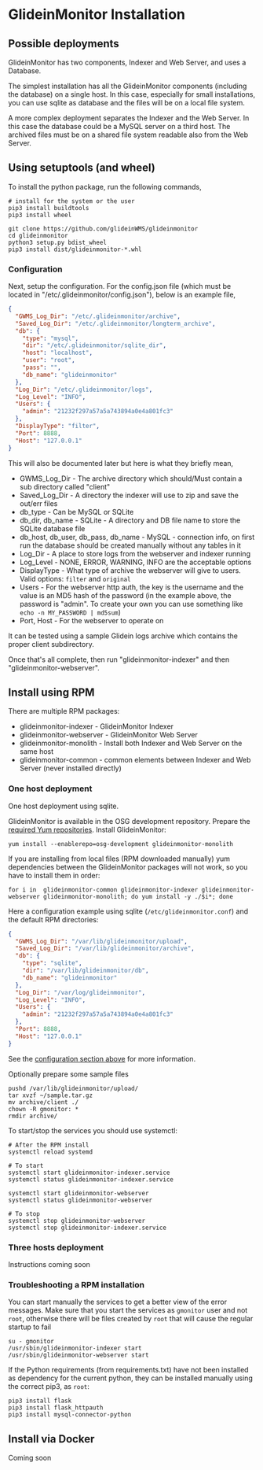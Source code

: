 # GlideinMonitor Installation

## Possible deployments

GlideinMonitor has two components, Indexer and Web Server, and uses a Database.

The simplest installation has all the GlideinMonitor components (including the database) 
on a single host. In this case, especially for small installations, you can use sqlite 
as database and the files will be on a local file system.

A more complex deployment separates the Indexer and the Web Server. In this case the database could be 
a MySQL server on a third host. The archived files must be on a shared file system readable also from the Web Server. 


## Using setuptools (and wheel)

To install the python package, run the following commands,

```shell
# install for the system or the user
pip3 install buildtools
pip3 install wheel

git clone https://github.com/glideinWMS/glideinmonitor
cd glideinmonitor
python3 setup.py bdist_wheel
pip3 install dist/glideinmonitor-*.whl
```

### Configuration
Next, setup the configuration.  For the config.json file (which must be located in "/etc/.glideinmonitor/config.json"), below is an example file,

```json
{
  "GWMS_Log_Dir": "/etc/.glideinmonitor/archive",
  "Saved_Log_Dir": "/etc/.glideinmonitor/longterm_archive",
  "db": {
    "type": "mysql",
    "dir": "/etc/.glideinmonitor/sqlite_dir",
    "host": "localhost",
    "user": "root",
    "pass": "",
    "db_name": "glideinmonitor"
  },
  "Log_Dir": "/etc/.glideinmonitor/logs",
  "Log_Level": "INFO",
  "Users": {
    "admin": "21232f297a57a5a743894a0e4a801fc3"
  },
  "DisplayType": "filter",
  "Port": 8888,
  "Host": "127.0.0.1"
}
```

This will also be documented later but here is what they briefly mean,
* GWMS_Log_Dir - The archive directory which should/Must contain a sub directory called "client"
* Saved_Log_Dir - A directory the indexer will use to zip and save the out/err files
* db_type - Can be MySQL or SQLite
* db_dir, db_name - SQLite - A directory and DB file name to store the SQLite database file
* db_host, db_user, db_pass, db_name - MySQL - connection info, on first run the database should be created manually without any tables in it
* Log_Dir - A place to store logs from the webserver and indexer running
* Log_Level - NONE, ERROR, WARNING, INFO are the acceptable options
* DisplayType - What type of archive the webserver will give to users.  Valid options: `filter` and `original`
* Users - For the webserver http auth, the key is the username and the value is an MD5 hash of the password (in the example above, the password is "admin". To create your own you can use something like `echo -n MY_PASSWORD | md5sum`)
* Port, Host - For the webserver to operate on

It can be tested using a sample Glidein logs archive which contains the proper client subdirectory.

Once that's all complete, then run "glideinmonitor-indexer" and then "glideinmonitor-webserver".


## Install using RPM

There are multiple RPM packages:
* glideinmonitor-indexer - GlideinMonitor Indexer 
* glideinmonitor-webserver - GlideinMonitor Web Server
* glideinmonitor-monolith - Install both Indexer and Web Server on the same host
* glideinmonitor-common - common elements between Indexer and Web Server (never installed directly)


### One host deployment

One host deployment using sqlite.

GlideinMonitor is available in the OSG development repository.
Prepare the [required Yum repositories](https://opensciencegrid.org/docs/common/yum/).
Install GlideinMonitor:
```shell
yum install --enablerepo=osg-development glideinmonitor-monolith
```

If you are installing from local files (RPM downloaded manually) yum dependencies between the GlideinMonitor packages will not work, 
so you have to install them in order:
```shell
for i in  glideinmonitor-common glideinmonitor-indexer glideinmonitor-webserver glideinmonitor-monolith; do yum install -y ./$i*; done
```

Here a configuration example using sqlite (`/etc/glideinmonitor.conf`) and the default RPM directories:
```json
{
  "GWMS_Log_Dir": "/var/lib/glideinmonitor/upload",
  "Saved_Log_Dir": "/var/lib/glideinmonitor/archive",
  "db": {
    "type": "sqlite",
    "dir": "/var/lib/glideinmonitor/db",
    "db_name": "glideinmonitor"
  },
  "Log_Dir": "/var/log/glideinmonitor",
  "Log_Level": "INFO",
  "Users": {
    "admin": "21232f297a57a5a743894a0e4a801fc3"
  },
  "Port": 8888,
  "Host": "127.0.0.1"
}
```
See the [configuration section above](#configuration) for more information.

Optionally prepare some sample files 
```shell
pushd /var/lib/glideinmonitor/upload/
tar xvzf ~/sample.tar.gz
mv archive/client ./
chown -R gmonitor: *
rmdir archive/
```

To start/stop the services you should use systemctl:
```shell
# After the RPM install
systemctl reload systemd

# To start
systemctl start glideinmonitor-indexer.service
systemctl status glideinmonitor-indexer.service

systemctl start glideinmonitor-webserver
systemctl status glideinmonitor-webserver

# To stop
systemctl stop glideinmonitor-webserver
systemctl stop glideinmonitor-indexer.service
```

### Three hosts deployment

Instructions coming soon

### Troubleshooting a RPM installation

You can start manually the services to get a better view of the error messages.
Make sure that you start the services as `gmonitor` user and not `root`, 
otherwise there will be files created by `root` that will cause the regular startup
to fail
```shell
su - gmonitor
/usr/sbin/glideinmonitor-indexer start
/usr/sbin/glideinmonitor-webserver start
```

If the Python requirements (from requirements.txt) have not been installed as dependency for the current python, 
they can be installed manually using the correct pip3, as `root`: 
```shell
pip3 install flask
pip3 install flask_httpauth
pip3 install mysql-connector-python
```


## Install via Docker

Coming soon

